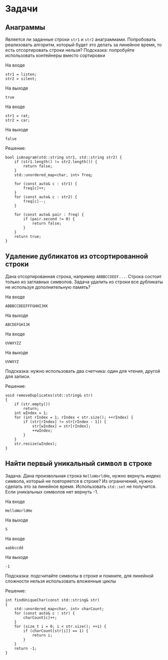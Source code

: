 # Задачи

## Анаграммы

Является ли заданные строки `str1` и `str2` анаграммами. Попробовать реализовать
алгоритм, который будет это делать за линейное время, то есть отсортировать
строки нельзя?
Подсказка: попробуйте использовать контейнеры вместо сортировки

На входе
```
str1 = listen;
str2 = silent;
```
На выходе
```
true
```

На входе
```
str1 = rat;
str2 = car;
```
На выходе
```
false
```

Решение:
```
bool isAnagram(std::string str1, std::string str2) {
    if (str1.length() != str2.length()) {
        return false;
    }
    std::unordered_map<char, int> freq;

    for (const auto& c : str1) {
        freq[c]++;
    }
    for (const auto& c : str2) {
        freq[c]--;
    }

    for (const auto& pair : freq) {
        if (pair.second != 0) {
            return false;
        }
    }
    return true;
}
```

## Удаление дубликатов из отсортированной строки

Дана отсортированная строка, например `ABBBCCDEEF...`. Строка состоит только 
из заглавных символов. Задача удалить из строки все дубликаты не используя
дополнительную память?


На входе
```
ABBBCCDEEFFFGHHIJKK
```
На выходе
```
ABCDEFGHIJK
```

На входе
```
UVWXYZZ
```
На выходе
```
UVWXYZ
```
Подсказка: нужно использовать два счетчика: один для чтения, другой для записи.

Решение:
```
void removeDuplicates(std::string& str)
{
    if (str.empty()) 
        return;
    int wIndex = 1;
    for (int rIndex = 1; rIndex < str.size(); ++rIndex) {
        if (str[rIndex] != str[rIndex - 1]) {
            str[wIndex] = str[rIndex];
            ++wIndex;
        }
    }
    str.resize(wIndex);
}
```

## Найти первый уникальный символ в строке

Задача. Дана произвольная строка `HelloWorldHe`, нужно вернуть индекс символа, 
который не повторяется в строке? Из ограничений, нужно сделать это за линейное
время. Использовать `std::set` не получится.  
Если уникальных символов нет вернуть -1.

На входе
```
HelloWorldHe
```
На выходе
```
5
```
На входе
```
aabbccdd
```
На выходе
```
-1
```
Подсказка: подсчитайте символы в строке и помните, для линейной сложности
нельзя использовать вложенные циклы

Решение:
```
int findUniqueChar(const std::string& str)
{
    std::unordered_map<char, int> charCount;
    for (const auto& c : str) {
        charCount[c]++;
    }
    for (size_t i = 0; i < str.size(); ++i) {
        if (charCount[str[i]] == 1) {
            return i;
        }
    }
    return -1;
}
```
